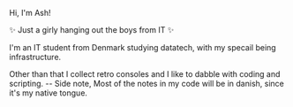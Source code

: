 Hi, I'm Ash!

✨ Just a girly hanging out the boys from IT ✨

I'm an IT student from Denmark studying datatech, with my specail being infrastructure. 

Other than that I collect retro consoles and I like to dabble with coding and scripting.
-- Side note, Most of the notes in my code will be in danish, since it's my native tongue.
